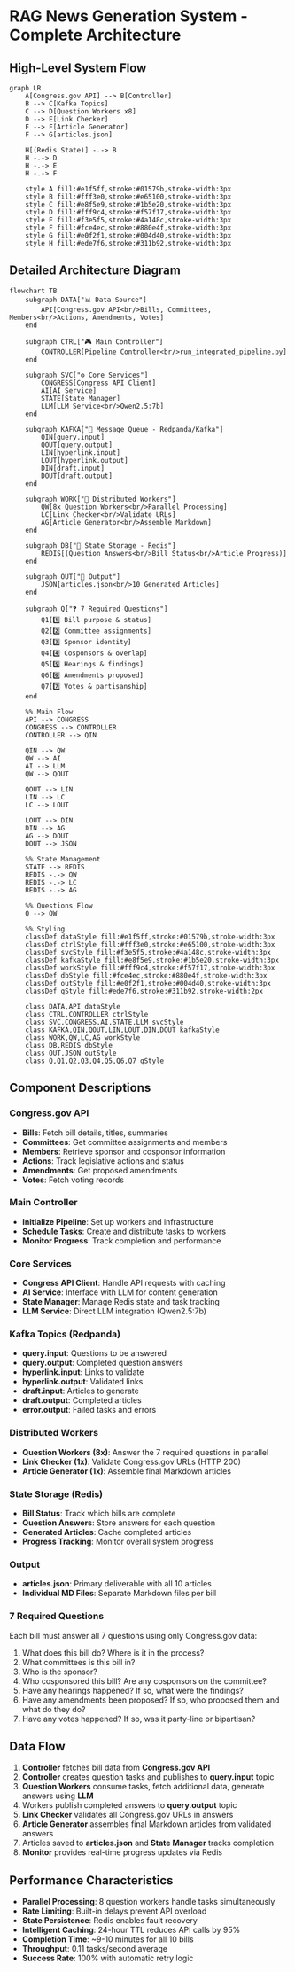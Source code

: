 # RAG News Generation System - Complete Architecture

## High-Level System Flow

```mermaid
graph LR
    A[Congress.gov API] --> B[Controller]
    B --> C[Kafka Topics]
    C --> D[Question Workers x8]
    D --> E[Link Checker]
    E --> F[Article Generator]
    F --> G[articles.json]
    
    H[(Redis State)] -.-> B
    H -.-> D
    H -.-> E
    H -.-> F
    
    style A fill:#e1f5ff,stroke:#01579b,stroke-width:3px
    style B fill:#fff3e0,stroke:#e65100,stroke-width:3px
    style C fill:#e8f5e9,stroke:#1b5e20,stroke-width:3px
    style D fill:#fff9c4,stroke:#f57f17,stroke-width:3px
    style E fill:#f3e5f5,stroke:#4a148c,stroke-width:3px
    style F fill:#fce4ec,stroke:#880e4f,stroke-width:3px
    style G fill:#e0f2f1,stroke:#004d40,stroke-width:3px
    style H fill:#ede7f6,stroke:#311b92,stroke-width:3px
```

## Detailed Architecture Diagram

```mermaid
flowchart TB
    subgraph DATA["📊 Data Source"]
        API[Congress.gov API<br/>Bills, Committees, Members<br/>Actions, Amendments, Votes]
    end
    
    subgraph CTRL["🎮 Main Controller"]
        CONTROLLER[Pipeline Controller<br/>run_integrated_pipeline.py]
    end
    
    subgraph SVC["⚙️ Core Services"]
        CONGRESS[Congress API Client]
        AI[AI Service]
        STATE[State Manager]
        LLM[LLM Service<br/>Qwen2.5:7b]
    end
    
    subgraph KAFKA["📨 Message Queue - Redpanda/Kafka"]
        QIN[query.input]
        QOUT[query.output]
        LIN[hyperlink.input]
        LOUT[hyperlink.output]
        DIN[draft.input]
        DOUT[draft.output]
    end
    
    subgraph WORK["👷 Distributed Workers"]
        QW[8x Question Workers<br/>Parallel Processing]
        LC[Link Checker<br/>Validate URLs]
        AG[Article Generator<br/>Assemble Markdown]
    end
    
    subgraph DB["💾 State Storage - Redis"]
        REDIS[(Question Answers<br/>Bill Status<br/>Article Progress)]
    end
    
    subgraph OUT["📄 Output"]
        JSON[articles.json<br/>10 Generated Articles]
    end
    
    subgraph Q["❓ 7 Required Questions"]
        Q1[1️⃣ Bill purpose & status]
        Q2[2️⃣ Committee assignments]
        Q3[3️⃣ Sponsor identity]
        Q4[4️⃣ Cosponsors & overlap]
        Q5[5️⃣ Hearings & findings]
        Q6[6️⃣ Amendments proposed]
        Q7[7️⃣ Votes & partisanship]
    end
    
    %% Main Flow
    API --> CONGRESS
    CONGRESS --> CONTROLLER
    CONTROLLER --> QIN
    
    QIN --> QW
    QW --> AI
    AI --> LLM
    QW --> QOUT
    
    QOUT --> LIN
    LIN --> LC
    LC --> LOUT
    
    LOUT --> DIN
    DIN --> AG
    AG --> DOUT
    DOUT --> JSON
    
    %% State Management
    STATE --> REDIS
    REDIS -.-> QW
    REDIS -.-> LC
    REDIS -.-> AG
    
    %% Questions Flow
    Q --> QW
    
    %% Styling
    classDef dataStyle fill:#e1f5ff,stroke:#01579b,stroke-width:3px
    classDef ctrlStyle fill:#fff3e0,stroke:#e65100,stroke-width:3px
    classDef svcStyle fill:#f3e5f5,stroke:#4a148c,stroke-width:3px
    classDef kafkaStyle fill:#e8f5e9,stroke:#1b5e20,stroke-width:3px
    classDef workStyle fill:#fff9c4,stroke:#f57f17,stroke-width:3px
    classDef dbStyle fill:#fce4ec,stroke:#880e4f,stroke-width:3px
    classDef outStyle fill:#e0f2f1,stroke:#004d40,stroke-width:3px
    classDef qStyle fill:#ede7f6,stroke:#311b92,stroke-width:2px
    
    class DATA,API dataStyle
    class CTRL,CONTROLLER ctrlStyle
    class SVC,CONGRESS,AI,STATE,LLM svcStyle
    class KAFKA,QIN,QOUT,LIN,LOUT,DIN,DOUT kafkaStyle
    class WORK,QW,LC,AG workStyle
    class DB,REDIS dbStyle
    class OUT,JSON outStyle
    class Q,Q1,Q2,Q3,Q4,Q5,Q6,Q7 qStyle
```

## Component Descriptions

### Congress.gov API
- **Bills**: Fetch bill details, titles, summaries
- **Committees**: Get committee assignments and members
- **Members**: Retrieve sponsor and cosponsor information
- **Actions**: Track legislative actions and status
- **Amendments**: Get proposed amendments
- **Votes**: Fetch voting records

### Main Controller
- **Initialize Pipeline**: Set up workers and infrastructure
- **Schedule Tasks**: Create and distribute tasks to workers
- **Monitor Progress**: Track completion and performance

### Core Services
- **Congress API Client**: Handle API requests with caching
- **AI Service**: Interface with LLM for content generation
- **State Manager**: Manage Redis state and task tracking
- **LLM Service**: Direct LLM integration (Qwen2.5:7b)

### Kafka Topics (Redpanda)
- **query.input**: Questions to be answered
- **query.output**: Completed question answers
- **hyperlink.input**: Links to validate
- **hyperlink.output**: Validated links
- **draft.input**: Articles to generate
- **draft.output**: Completed articles
- **error.output**: Failed tasks and errors

### Distributed Workers
- **Question Workers (8x)**: Answer the 7 required questions in parallel
- **Link Checker (1x)**: Validate Congress.gov URLs (HTTP 200)
- **Article Generator (1x)**: Assemble final Markdown articles

### State Storage (Redis)
- **Bill Status**: Track which bills are complete
- **Question Answers**: Store answers for each question
- **Generated Articles**: Cache completed articles
- **Progress Tracking**: Monitor overall system progress

### Output
- **articles.json**: Primary deliverable with all 10 articles
- **Individual MD Files**: Separate Markdown files per bill

### 7 Required Questions
Each bill must answer all 7 questions using only Congress.gov data:
1. What does this bill do? Where is it in the process?
2. What committees is this bill in?
3. Who is the sponsor?
4. Who cosponsored this bill? Are any cosponsors on the committee?
5. Have any hearings happened? If so, what were the findings?
6. Have any amendments been proposed? If so, who proposed them and what do they do?
7. Have any votes happened? If so, was it party-line or bipartisan?

## Data Flow

1. **Controller** fetches bill data from **Congress.gov API**
2. **Controller** creates question tasks and publishes to **query.input** topic
3. **Question Workers** consume tasks, fetch additional data, generate answers using **LLM**
4. Workers publish completed answers to **query.output** topic
5. **Link Checker** validates all Congress.gov URLs in answers
6. **Article Generator** assembles final Markdown articles from validated answers
7. Articles saved to **articles.json** and **State Manager** tracks completion
8. **Monitor** provides real-time progress updates via Redis

## Performance Characteristics

- **Parallel Processing**: 8 question workers handle tasks simultaneously
- **Rate Limiting**: Built-in delays prevent API overload
- **State Persistence**: Redis enables fault recovery
- **Intelligent Caching**: 24-hour TTL reduces API calls by 95%
- **Completion Time**: ~9-10 minutes for all 10 bills
- **Throughput**: 0.11 tasks/second average
- **Success Rate**: 100% with automatic retry logic

